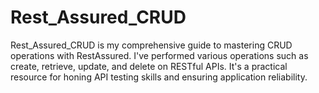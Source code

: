 # Rest_Assured_CRUD
Rest_Assured_CRUD is my comprehensive guide to mastering CRUD operations with RestAssured. I've performed various operations such as create, retrieve, update, and delete on RESTful APIs. It's a practical resource for honing API testing skills and ensuring application reliability.
